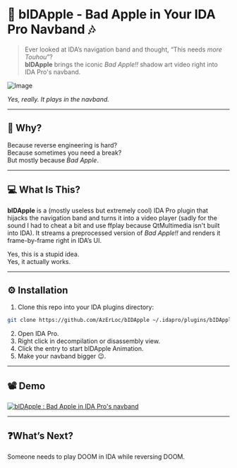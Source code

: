 # 🍎 bIDApple - Bad Apple in Your IDA Pro Navband 🎶

> Ever looked at IDA’s navigation band and thought, “This needs *more Touhou*”?  
> **bIDApple** brings the iconic *Bad Apple!!* shadow art video right into IDA Pro's navband.

![Image](https://github.com/user-attachments/assets/f43762bd-cd07-4ed9-8ced-5391bf0f11f5)

*Yes, really. It plays in the navband.*

---

## 🤔 Why?

Because reverse engineering is hard?  
Because sometimes you need a break?  
But mostly because *Bad Apple*.

---

## 💻 What Is This?

**bIDApple** is a (mostly useless but extremely cool) IDA Pro plugin that hijacks the navigation band and turns it into a video player (sadly for the sound I had to cheat a bit and use ffplay because QtMultimedia isn't built into IDA). It streams a preprocessed version of *Bad Apple!!* and renders it frame-by-frame right in IDA’s UI.

Yes, this is a stupid idea.  
Yes, it actually works.

---

## ⚙️ Installation

1. Clone this repo into your IDA plugins directory:

```bash
git clone https://github.com/AzErLoc/bIDApple ~/.idapro/plugins/bIDApple/
```
2. Open IDA Pro.
3. Right click in decompilation or disassembly view.
4. Click the entry to start bIDApple Animation.
5. Make your navband bigger 😉.

---

## 📽️ Demo
[![bIDApple : Bad Apple in IDA Pro's navband](https://github.com/user-attachments/assets/a9919ff9-4342-4a5d-9a87-f4c2171a7570)](https://www.youtube.com/watch?v=NsirMRKIwXE)

---

## ❓What’s Next?

Someone needs to play DOOM in IDA while reversing DOOM.

